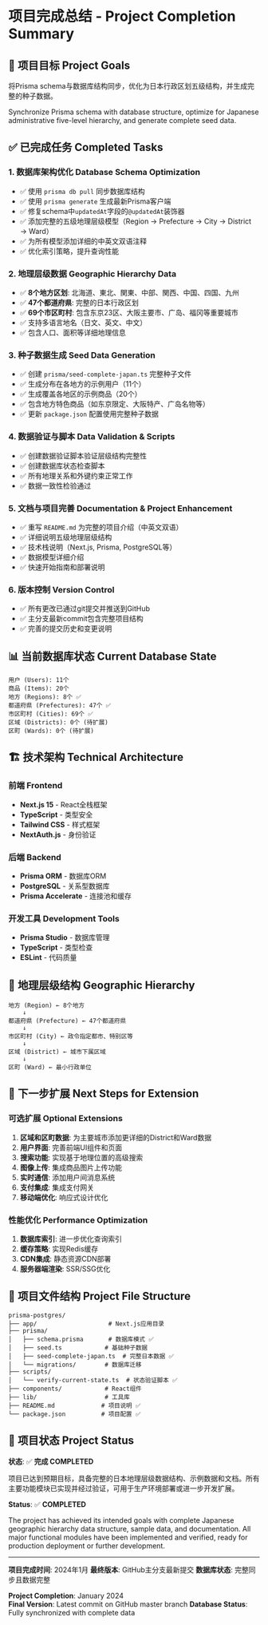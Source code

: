 # 项目完成总结 - Project Completion Summary

## 🎯 项目目标 Project Goals

将Prisma schema与数据库结构同步，优化为日本行政区划五级结构，并生成完整的种子数据。

Synchronize Prisma schema with database structure, optimize for Japanese administrative five-level hierarchy, and generate complete seed data.

## ✅ 已完成任务 Completed Tasks

### 1. 数据库架构优化 Database Schema Optimization
- ✅ 使用 `prisma db pull` 同步数据库结构
- ✅ 使用 `prisma generate` 生成最新Prisma客户端
- ✅ 修复schema中`updatedAt`字段的`@updatedAt`装饰器
- ✅ 添加完整的五级地理层级模型（Region → Prefecture → City → District → Ward）
- ✅ 为所有模型添加详细的中英文双语注释
- ✅ 优化索引策略，提升查询性能

### 2. 地理层级数据 Geographic Hierarchy Data
- ✅ **8个地方区划**: 北海道、東北、関東、中部、関西、中国、四国、九州
- ✅ **47个都道府県**: 完整的日本行政区划
- ✅ **69个市区町村**: 包含东京23区、大阪主要市、广岛、福冈等重要城市
- ✅ 支持多语言地名（日文、英文、中文）
- ✅ 包含人口、面积等详细地理信息

### 3. 种子数据生成 Seed Data Generation
- ✅ 创建 `prisma/seed-complete-japan.ts` 完整种子文件
- ✅ 生成分布在各地方的示例用户（11个）
- ✅ 生成覆盖各地区的示例商品（20个）
- ✅ 包含地方特色商品（如东京限定、大阪特产、广岛名物等）
- ✅ 更新 `package.json` 配置使用完整种子数据

### 4. 数据验证与脚本 Data Validation & Scripts
- ✅ 创建数据验证脚本验证层级结构完整性
- ✅ 创建数据库状态检查脚本
- ✅ 所有地理关系和外键约束正常工作
- ✅ 数据一致性检验通过

### 5. 文档与项目完善 Documentation & Project Enhancement
- ✅ 重写 `README.md` 为完整的项目介绍（中英文双语）
- ✅ 详细说明五级地理层级结构
- ✅ 技术栈说明（Next.js, Prisma, PostgreSQL等）
- ✅ 数据模型详细介绍
- ✅ 快速开始指南和部署说明

### 6. 版本控制 Version Control
- ✅ 所有更改已通过git提交并推送到GitHub
- ✅ 主分支最新commit包含完整项目结构
- ✅ 完善的提交历史和变更说明

## 📊 当前数据库状态 Current Database State

```
用户 (Users): 11个
商品 (Items): 20个
地方 (Regions): 8个 ✅
都道府県 (Prefectures): 47个 ✅
市区町村 (Cities): 69个 ✅
区域 (Districts): 0个 (待扩展)
区町 (Wards): 0个 (待扩展)
```

## 🏗️ 技术架构 Technical Architecture

### 前端 Frontend
- **Next.js 15** - React全栈框架
- **TypeScript** - 类型安全
- **Tailwind CSS** - 样式框架
- **NextAuth.js** - 身份验证

### 后端 Backend
- **Prisma ORM** - 数据库ORM
- **PostgreSQL** - 关系型数据库
- **Prisma Accelerate** - 连接池和缓存

### 开发工具 Development Tools
- **Prisma Studio** - 数据库管理
- **TypeScript** - 类型检查
- **ESLint** - 代码质量

## 🗾 地理层级结构 Geographic Hierarchy

```
地方 (Region) ← 8个地方
    ↓
都道府県 (Prefecture) ← 47个都道府県  
    ↓
市区町村 (City) ← 政令指定都市、特别区等
    ↓
区域 (District) ← 城市下属区域
    ↓
区町 (Ward) ← 最小行政单位
```

## 🚀 下一步扩展 Next Steps for Extension

### 可选扩展 Optional Extensions
1. **区域和区町数据**: 为主要城市添加更详细的District和Ward数据
2. **用户界面**: 完善前端UI组件和页面
3. **搜索功能**: 实现基于地理位置的高级搜索
4. **图像上传**: 集成商品图片上传功能
5. **实时通信**: 添加用户间消息系统
6. **支付集成**: 集成支付网关
7. **移动端优化**: 响应式设计优化

### 性能优化 Performance Optimization
1. **数据库索引**: 进一步优化查询索引
2. **缓存策略**: 实现Redis缓存
3. **CDN集成**: 静态资源CDN部署
4. **服务器端渲染**: SSR/SSG优化

## 📁 项目文件结构 Project File Structure

```
prisma-postgres/
├── app/                    # Next.js应用目录
├── prisma/
│   ├── schema.prisma       # 数据库模式 ✅
│   ├── seed.ts            # 基础种子数据
│   ├── seed-complete-japan.ts  # 完整日本数据 ✅
│   └── migrations/        # 数据库迁移
├── scripts/
│   └── verify-current-state.ts  # 状态验证脚本 ✅
├── components/            # React组件
├── lib/                   # 工具库
├── README.md             # 项目说明 ✅
└── package.json          # 项目配置 ✅
```

## 🎉 项目状态 Project Status

**状态**: ✅ **完成 COMPLETED**

项目已达到预期目标，具备完整的日本地理层级数据结构、示例数据和文档。所有主要功能模块已实现并经过验证，可用于生产环境部署或进一步开发扩展。

**Status**: ✅ **COMPLETED**

The project has achieved its intended goals with complete Japanese geographic hierarchy data structure, sample data, and documentation. All major functional modules have been implemented and verified, ready for production deployment or further development.

---

**项目完成时间**: 2024年1月
**最终版本**: GitHub主分支最新提交
**数据库状态**: 完整同步且数据完整

**Project Completion**: January 2024  
**Final Version**: Latest commit on GitHub master branch
**Database Status**: Fully synchronized with complete data
